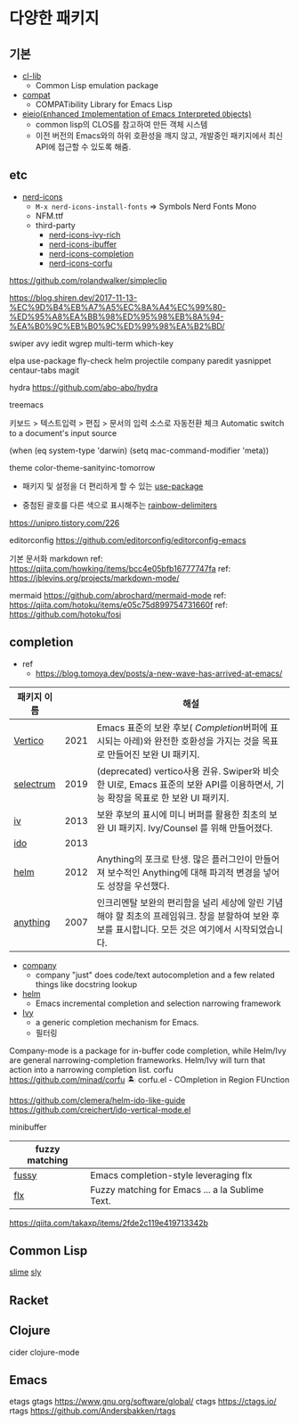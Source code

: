 # 다양한 패키지

## 기본

- [cl-lib](https://www.gnu.org/software/emacs/manual/html_mono/cl.html)
  - Common Lisp emulation package
- [compat](https://github.com/emacs-compat/compat)
  - COMPATibility Library for Emacs Lisp
- [eieio(`E`nhanced `I`mplementation of `E`macs `I`nterpreted `O`bjects)](https://www.gnu.org/software/emacs/manual/html_node/eieio/)
  - common lisp의 CLOS를 참고하여 만든 객체 시스템
  - 이전 버전의 Emacs와의 하위 호환성을 깨지 않고, 개발중인 패키지에서 최신 API에 접근할 수 있도록 해줌.

## etc

- [nerd-icons](https://github.com/rainstormstudio/nerd-icons.el)
  - `M-x nerd-icons-install-fonts` => Symbols Nerd Fonts Mono
  - NFM.ttf
  - third-party
    - [nerd-icons-ivy-rich](https://github.com/seagle0128/nerd-icons-ivy-rich)
    - [nerd-icons-ibuffer](https://github.com/seagle0128/nerd-icons-ibuffer)
    - [nerd-icons-completion](https://github.com/rainstormstudio/nerd-icons-completion)
    - [nerd-icons-corfu](https://github.com/LuigiPiucco/nerd-icons-corfu)

https://github.com/rolandwalker/simpleclip


https://blog.shiren.dev/2017-11-13-%EC%9D%B4%EB%A7%A5%EC%8A%A4%EC%99%80-%ED%95%A8%EA%BB%98%ED%95%98%EB%8A%94-%EA%B0%9C%EB%B0%9C%ED%99%98%EA%B2%BD/

swiper
avy
iedit
wgrep
multi-term
which-key

elpa
use-package
fly-check
helm
projectile
company
paredit
yasnippet
centaur-tabs
magit

hydra https://github.com/abo-abo/hydra

treemacs

키보드 > 텍스트입력 > 편집 > 문서의 입력 소스로 자동전환 체크
Automatic switch to a document's input source

(when (eq system-type 'darwin)
  (setq mac-command-modifier 'meta))

theme
color-theme-sanityinc-tomorrow

* 패키지 및 설정을 더 편리하게 할 수 있는 [use-package](https://github.com/jwiegley/use-package)

* 중첨된 괄호를 다른 색으로 표시해주는 [rainbow-delimiters](https://github.com/Fanael/rainbow-delimiters)


https://unipro.tistory.com/226


editorconfig
https://github.com/editorconfig/editorconfig-emacs

기본 문서화
markdown
ref: https://qiita.com/howking/items/bcc4e05bfb16777747fa
ref: https://jblevins.org/projects/markdown-mode/

mermaid
https://github.com/abrochard/mermaid-mode
ref: https://qiita.com/hotoku/items/e05c75d899754731660f
ref: https://github.com/hotoku/fosi

## completion

- ref
  - https://blog.tomoya.dev/posts/a-new-wave-has-arrived-at-emacs/

| 패키지 이름                                                               |      | 해설                                                                                                                                                |
| ------------------------------------------------------------------------- | ---- | --------------------------------------------------------------------------------------------------------------------------------------------------- |
| [Vertico](https://github.com/minad/vertico)                               | 2021 | Emacs 표준의 보완 후보( *Completion*버퍼에 표시되는 아레)와 완전한 호환성을 가지는 것을 목표로 만들어진 보완 UI 패키지.                             |
| [selectrum](https://github.com/radian-software/selectrum)                 | 2019 | (deprecated) vertico사용 권유. Swiper와 비슷한 UI로, Emacs 표준의 보완 API를 이용하면서, 기능 확장을 목표로 한 보완 UI 패키지.                      |
| [iv](https://github.com/abo-abo/swiper#ivy)                               | 2013 | 보완 후보의 표시에 미니 버퍼를 활용한 최초의 보완 UI 패키지. Ivy/Counsel 를 위해 만들어졌다.                                                        |
| [ido](https://www.gnu.org/software/emacs/manual/html_node/ido/index.html) | 2013 |                                                                                                                                                     |
| [helm](https://github.com/emacs-helm/helm)                                | 2012 | Anything의 포크로 탄생. 많은 플러그인이 만들어져 보수적인 Anything에 대해 파괴적 변경을 넣어도 성장을 우선했다.                                     |
| [anything](https://github.com/emacs-jp/anything)                          | 2007 | 인크리멘탈 보완의 편리함을 널리 세상에 알린 기념해야 할 최초의 프레임워크. 창을 분할하여 보완 후보를 표시합니다. 모든 것은 여기에서 시작되었습니다. |

- [company](https://github.com/company-mode/company-mode) 
  - company "just" does code/text autocompletion and a few related things like docstring lookup
- [helm](https://github.com/emacs-helm/helm)
  - Emacs incremental completion and selection narrowing framework
- [Ivy](https://github.com/abo-abo/swiper?tab=readme-ov-file#ivy)
  - a generic completion mechanism for Emacs.
  - 필터링

 Company-mode is a package for in-buffer code completion,
 while Helm/Ivy are general narrowing-completion frameworks. 
 Helm/Ivy will turn that action into a narrowing completion list. 
corfu https://github.com/minad/corfu
 🏝️ corfu.el - COmpletion in Region FUnction 

 https://github.com/clemera/helm-ido-like-guide
 https://github.com/creichert/ido-vertical-mode.el


minibuffer

| fuzzy matching                              |                                                 |
| ------------------------------------------- | ----------------------------------------------- |
| [fussy](https://github.com/jojojames/fussy) | Emacs completion-style leveraging flx           |
| [flx](https://github.com/lewang/flx)        | Fuzzy matching for Emacs ... a la Sublime Text. |



 
 

https://qiita.com/takaxp/items/2fde2c119e419713342b


## Common Lisp
[slime](../commonlisp/slime.md)
[sly](../commonlisp/sly.md)
## Racket
## Clojure
cider
clojure-mode
## Emacs

etags
gtags https://www.gnu.org/software/global/
ctags https://ctags.io/
rtags https://github.com/Andersbakken/rtags